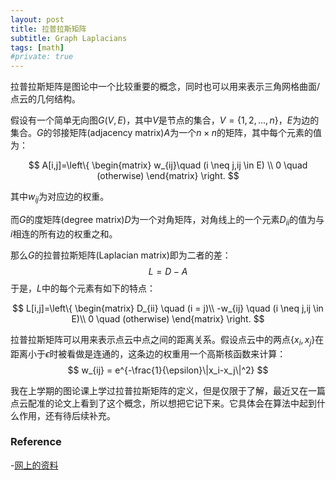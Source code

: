 ```yaml
---
layout: post
title: 拉普拉斯矩阵
subtitle: Graph Laplacians
tags: [math]
#private: true
---
```


<head>
    <script src="https://cdn.mathjax.org/mathjax/latest/MathJax.js?config=TeX-AMS-MML_HTMLorMML" type="text/javascript"></script>
    <script type="text/x-mathjax-config">
        MathJax.Hub.Config({
            tex2jax: {
            skipTags: ['script', 'noscript', 'style', 'textarea', 'pre'],
            inlineMath: [['$','$']]
            }
        });
    </script>
</head>


拉普拉斯矩阵是图论中一个比较重要的概念，同时也可以用来表示三角网格曲面/点云的几何结构。

假设有一个简单无向图$G(V,E)$，其中$V$是节点的集合，$V=\{1,2,...,n\}$，$E$为边的集合。$G$的邻接矩阵(adjacency matrix)$A$为一个$n \times n$的矩阵，其中每个元素的值为：

$$
A[i,j]=\left\{
\begin{matrix}
w_{ij}\quad (i \neq j,ij \in E) \\
0 \quad (otherwise)
 \end{matrix}
\right.
$$

其中$w_{ij}$为对应边的权重。

而$G$的度矩阵(degree matrix)$D$为一个对角矩阵，对角线上的一个元素$D_{ii}$的值为与$i$相连的所有边的权重之和。

那么$G$的拉普拉斯矩阵(Laplacian matrix)即为二者的差：
$$L = D-A$$
于是，$L$中的每个元素有如下的特点：

$$
L[i,j]=\left\{
\begin{matrix}
D_{ii} \quad (i = j)\\
-w_{ij} \quad (i \neq j,ij \in E)\\
0 \quad (otherwise)
 \end{matrix}
\right.
$$

拉普拉斯矩阵可以用来表示点云中点之间的距离关系。假设点云中的两点$\{x_i,x_j\}$在距离小于$\epsilon$时被看做是连通的，这条边的权重用一个高斯核函数来计算：
$$
w_{ij} = e^{-\frac{1}{\epsilon}\|x_i-x_j\|^2}
$$

我在上学期的图论课上学过拉普拉斯矩阵的定义，但是仅限于了解，最近又在一篇点云配准的论文上看到了这个概念，所以想把它记下来。它具体会在算法中起到什么作用，还有待后续补充。


### Reference
-[网上的资料](https://csustan.csustan.edu/~tom/Clustering/GraphLaplacian-tutorial.pdf)
